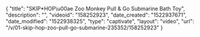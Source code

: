 {
    "title": "SKIP*HOP\u00ae Zoo Monkey Pull & Go Submarine Bath Toy",
    "description": "",
    "videoid": "158252923",
    "date_created": "1522937671",
    "date_modified": "1522938325",
    "type": "captivate",
    "layout": "video",
    "url": "\/v\/01-skip-hop-zoo-pull-go-submarine-235352\/158252923"
}